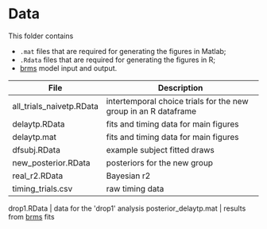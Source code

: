 # Data

This folder contains 

- `.mat` files that are required for generating the figures in Matlab;
- `.Rdata` files that are required for generating the figures in R; 
- [brms](https://github.com/paul-buerkner/brms) model input and output.

File            		| Description
-----           		|------------
all_trials_naivetp.RData | intertemporal choice trials for the new group in an R dataframe
delaytp.RData         | fits and timing data for main figures
delaytp.mat			| fits and timing data for main figures
dfsubj.RData         | example subject fitted draws
new_posterior.RData  | posteriors for the new group
real_r2.RData       | Bayesian r2
timing_trials.csv  | raw timing data

drop1.RData | data for the 'drop1' analysis
posterior_delaytp.mat | results from [brms](https://github.com/paul-buerkner/brms) fits
